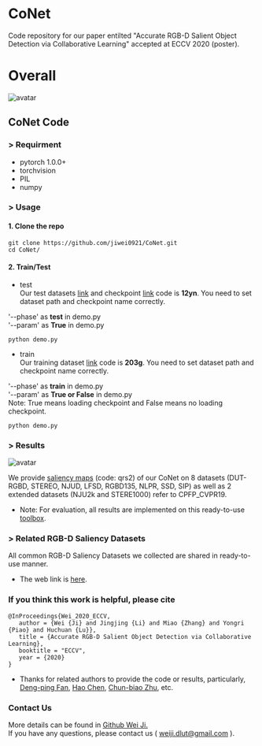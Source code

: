 # CoNet
Code repository for our paper entilted "Accurate RGB-D Salient Object Detection via Collaborative Learning"  accepted at ECCV 2020 (poster).

# Overall
![avatar](https://github.com/jiwei0921/CoNet/blob/master/overall111.png) 


## CoNet Code

### > Requirment
+ pytorch 1.0.0+
+ torchvision
+ PIL
+ numpy

### > Usage
#### 1. Clone the repo
```
git clone https://github.com/jiwei0921/CoNet.git
cd CoNet/
```
 
#### 2. Train/Test
+ test     
Our test datasets [link](https://github.com/jiwei0921/RGBD-SOD-datasets) and checkpoint [link](https://pan.baidu.com/s/1ceRpBrSjIxM0ut3t8awDfg) code is **12yn**. You need to set dataset path and checkpoint name correctly.        

'--phase' as **test** in demo.py   
'--param' as **True** in demo.py  
```
python demo.py
```

+ train     
Our training dataset [link](https://pan.baidu.com/s/1EMKE7pwLg70sfYvQQAB1kA) code is **203g**. You need to set dataset path and checkpoint name correctly.     

'--phase' as **train** in demo.py      
'--param' as **True or False** in demo.py        
Note: True means loading checkpoint and False means no loading checkpoint.      
```
python demo.py
```

### > Results  
![avatar](https://github.com/jiwei0921/CoNet/blob/master/Comparison.png)     
  
We provide [saliency maps](https://pan.baidu.com/s/1hQH89lhzgR3fk2Y3eI_Jww) (code: qrs2) of our CoNet on 8 datasets (DUT-RGBD, STEREO, NJUD, LFSD, RGBD135, NLPR, SSD, SIP) as well as 2 extended datasets (NJU2k and STERE1000) refer to CPFP_CVPR19.
+ Note:  For evaluation, all results are implemented on this ready-to-use [toolbox](https://github.com/jiwei0921/Saliency-Evaluation-Toolbox).

  
### > Related RGB-D Saliency Datasets
All common RGB-D Saliency Datasets we collected are shared in ready-to-use manner.       
+ The web link is [here](https://github.com/jiwei0921/RGBD-SOD-datasets).


### If you think this work is helpful, please cite
```
@InProceedings{Wei_2020_ECCV,       
   author = {Wei {Ji} and Jingjing {Li} and Miao {Zhang} and Yongri {Piao} and Huchuan {Lu}},   
   title = {Accurate RGB-D Salient Object Detection via Collaborative Learning},     
   booktitle = "ECCV",     
   year = {2020}     
}  
```


+ Thanks for related authors to provide the code or results, particularly, [Deng-ping Fan](http://dpfan.net), [Hao Chen](https://github.com/haochen593), [Chun-biao Zhu](https://github.com/ChunbiaoZhu), etc. 

### Contact Us
More details can be found in [Github Wei Ji.](https://github.com/jiwei0921/)    
If you have any questions, please contact us ( weiji.dlut@gmail.com ).

